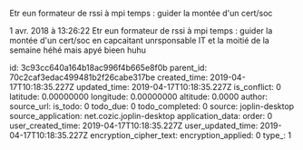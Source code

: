 Etr eun formateur de rssi à mpi temps : guider la montée d\'un cert/soc

1 avr. 2018 à 13:26:22
Etr eun formateur de rssi à mpi temps : guider la montée d\'un cert/soc
en capcaitant unrsponsable IT et la moitié de la semaine héhé mais apyé
bieen huhu


id: 3c93cc640a164b18ac996f4b665e8f0b
parent_id: 70c2caf3edac499481b2f26cabe317be
created_time: 2019-04-17T10:18:35.227Z
updated_time: 2019-04-17T10:18:35.227Z
is_conflict: 0
latitude: 0.00000000
longitude: 0.00000000
altitude: 0.0000
author: 
source_url: 
is_todo: 0
todo_due: 0
todo_completed: 0
source: joplin-desktop
source_application: net.cozic.joplin-desktop
application_data: 
order: 0
user_created_time: 2019-04-17T10:18:35.227Z
user_updated_time: 2019-04-17T10:18:35.227Z
encryption_cipher_text: 
encryption_applied: 0
type_: 1